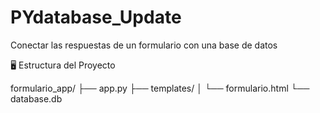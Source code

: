 # PYdatabase_Update
Conectar las respuestas de un formulario con una base de datos 

🖥️ Estructura del Proyecto

formulario_app/
├── app.py
├── templates/
│   └── formulario.html
└── database.db
